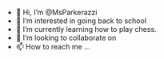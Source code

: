 - 👋 Hi, I’m @MsParkerazzi
- 👀 I’m interested in going back to school
- 🌱 I’m currently learning how to play chess.
- 💞️ I’m looking to collaborate on 
- 📫 How to reach me ...

<!---
MsParkerazzi/MsParkerazzi is a ✨ special ✨ repository because its `README.md` (this file) appears on your GitHub profile.
You can click the Preview link to take a look at your changes.
--->
